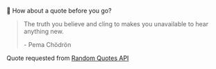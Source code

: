 📣 How about a quote before you go?

> The truth you believe and cling to makes you unavailable to hear anything new.
>
> <p>- Pema Chödrön</p>

Quote requested from [Random Quotes API](https://github.com/lukePeavey/quotable)

